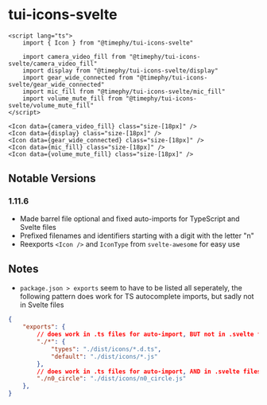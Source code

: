 # tui-icons-svelte

```svelte
<script lang="ts">
    import { Icon } from "@timephy/tui-icons-svelte"

    import camera_video_fill from "@timephy/tui-icons-svelte/camera_video_fill"
    import display from "@timephy/tui-icons-svelte/display"
    import gear_wide_connected from "@timephy/tui-icons-svelte/gear_wide_connected"
    import mic_fill from "@timephy/tui-icons-svelte/mic_fill"
    import volume_mute_fill from "@timephy/tui-icons-svelte/volume_mute_fill"
</script>

<Icon data={camera_video_fill} class="size-[18px]" />
<Icon data={display} class="size-[18px]" />
<Icon data={gear_wide_connected} class="size-[18px]" />
<Icon data={mic_fill} class="size-[18px]" />
<Icon data={volume_mute_fill} class="size-[18px]" />
```

## Notable Versions

### 1.11.6

- Made barrel file optional and fixed auto-imports for TypeScript and Svelte files
- Prefixed filenames and identifiers starting with a digit with the letter "n"
- Reexports `<Icon />` and `IconType` from `svelte-awesome` for easy use

## Notes

- `package.json > exports` seem to have to be listed all seperately, the following pattern does work for TS autocomplete imports, but sadly not in Svelte files

```json
{
    "exports": {
        // does work in .ts files for auto-import, BUT not in .svelte files
        "./*": {
            "types": "./dist/icons/*.d.ts",
            "default": "./dist/icons/*.js"
        },
        // does work in .ts files for auto-import, AND in .svelte files
        "./n0_circle": "./dist/icons/n0_circle.js"
    },
}
```

